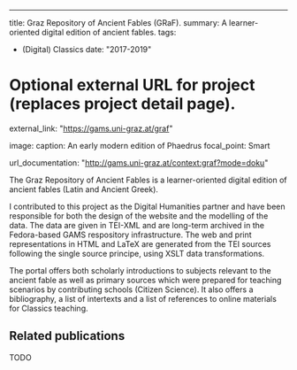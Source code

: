 ---
title: Graz Repository of Ancient Fables (GRaF).
summary: A learner-oriented digital edition of ancient fables. 
tags:
- (Digital) Classics
date: "2017-2019"

# Optional external URL for project (replaces project detail page).
external_link: "https://gams.uni-graz.at/graf"

image: 
  caption: An early modern edition of Phaedrus 
  focal_point: Smart

url_documentation: "http://gams.uni-graz.at/context:graf?mode=doku"

The Graz Repository of Ancient Fables is a learner-oriented digital edition of ancient fables (Latin and Ancient Greek). 

I contributed to this project as the Digital Humanities partner and have been responsible for both the design of the website and the modelling of the data. 
The data are given in TEI-XML and are long-term archived in the Fedora-based GAMS respository infrastructure.
The web and print representations in HTML and LaTeX are generated from the TEI sources following the single source principe, using XSLT data transformations.

The portal offers both scholarly introductions to subjects relevant to the ancient fable as well as primary sources which were prepared for teaching scenarios by contributing schools (Citizen Science). 
It also offers a bibliography, a list of intertexts and a list of references to online materials for Classics teaching. 


## Related publications
TODO
